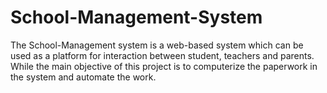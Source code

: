 # School-Management-System
The School-Management system is a web-based system which can be used as a platform for interaction between student, teachers and parents. While the main objective of this project is to computerize the paperwork in the system and automate the work.
